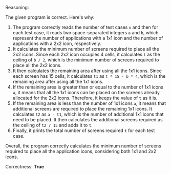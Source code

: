 Reasoning:

The given program is correct. Here's why:

1.  The program correctly reads the number of test cases `n` and then for each test case, it reads two space-separated integers `a` and `b`, which represent the number of applications with a 1x1 icon and the number of applications with a 2x2 icon, respectively.
2.  It calculates the minimum number of screens required to place all the 2x2 icons. Since each 2x2 icon occupies 4 cells, it calculates `t` as the ceiling of `b / 2`, which is the minimum number of screens required to place all the 2x2 icons.
3.  It then calculates the remaining area after using all the 1x1 icons. Since each screen has 15 cells, it calculates `t1` as `t * 15 - b * 4`, which is the remaining area after using all the 1x1 icons.
4.  If the remaining area is greater than or equal to the number of 1x1 icons `a`, it means that all the 1x1 icons can be placed on the screens already allocated for the 2x2 icons. Therefore, it keeps the value of `t` as it is.
5.  If the remaining area is less than the number of 1x1 icons `a`, it means that additional screens are required to place the remaining 1x1 icons. It calculates `t2` as `a - t1`, which is the number of additional 1x1 icons that need to be placed. It then calculates the additional screens required as the ceiling of `t2 / 15` and adds it to `t`.
6.  Finally, it prints the total number of screens required `t` for each test case.

Overall, the program correctly calculates the minimum number of screens required to place all the application icons, considering both 1x1 and 2x2 icons.

Correctness: **True**